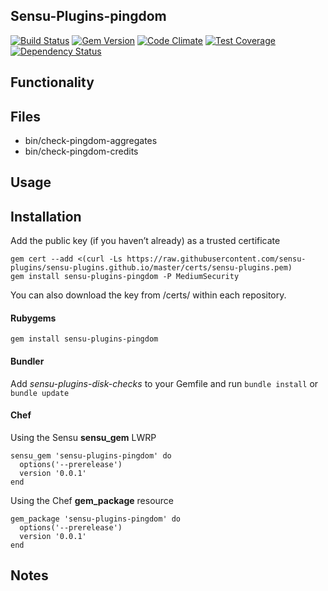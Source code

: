 ## Sensu-Plugins-pingdom

[![Build Status](https://travis-ci.org/sensu-plugins/sensu-plugins-pingdom.svg?branch=master)](https://travis-ci.org/sensu-plugins/sensu-plugins-pingdom)
[![Gem Version](https://badge.fury.io/rb/sensu-plugins-pingdom.svg)](http://badge.fury.io/rb/sensu-plugins-pingdom)
[![Code Climate](https://codeclimate.com/github/sensu-plugins/sensu-plugins-pingdom/badges/gpa.svg)](https://codeclimate.com/github/sensu-plugins/sensu-plugins-pingdom)
[![Test Coverage](https://codeclimate.com/github/sensu-plugins/sensu-plugins-pingdom/badges/coverage.svg)](https://codeclimate.com/github/sensu-plugins/sensu-plugins-pingdom)
[![Dependency Status](https://gemnasium.com/sensu-plugins/sensu-plugins-pingdom.svg)](https://gemnasium.com/sensu-plugins/sensu-plugins-pingdom)

## Functionality

## Files
 * bin/check-pingdom-aggregates
 * bin/check-pingdom-credits

## Usage

## Installation

Add the public key (if you haven’t already) as a trusted certificate

```
gem cert --add <(curl -Ls https://raw.githubusercontent.com/sensu-plugins/sensu-plugins.github.io/master/certs/sensu-plugins.pem)
gem install sensu-plugins-pingdom -P MediumSecurity
```

You can also download the key from /certs/ within each repository.

#### Rubygems

`gem install sensu-plugins-pingdom`

#### Bundler

Add *sensu-plugins-disk-checks* to your Gemfile and run `bundle install` or `bundle update`

#### Chef

Using the Sensu **sensu_gem** LWRP
```
sensu_gem 'sensu-plugins-pingdom' do
  options('--prerelease')
  version '0.0.1'
end
```

Using the Chef **gem_package** resource
```
gem_package 'sensu-plugins-pingdom' do
  options('--prerelease')
  version '0.0.1'
end
```

## Notes
